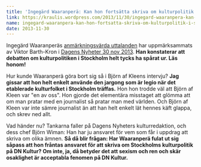 ```yaml
---
title: 'Ingegärd Waaranperä: Kan hon fortsätta skriva om kulturpolitik i Stockholm?'
link: https://kraulis.wordpress.com/2013/11/30/ingegard-waaranpera-kan-hon-fortsatta-skriva-om-kulturpolitik-i-stockholm/
name: ingegard-waaranpera-kan-hon-fortsatta-skriva-om-kulturpolitik-i-stockholm
date: 2013-11-30
---
```

Ingegärd Waaranperäs [anmärkningsvärda uttalanden](/posts/) har uppmärksammats av Viktor Barth-Kron i [Dagens Nyheter 30 nov 2013](http://blogg.dn.se/viktor/2013/11/30/nagon-ordning-far-det-val-anda-vara-i-en-ankdamm/). **Han konstaterar att debatten om kulturpolitiken i Stockholm helt tycks ha spårat ur. Läs honom!**

Hur kunde Waaranperä göra bort sig så i Björn af Kleens intervju? **Jag gissar att hon helt enkelt använde den jargong som är legio när det etablerade kulturfolket i Stockholm träffas.** Hon hon trodde väl att Björn af Kleen var "en av oss". Hon gjorde det elementära misstaget att glömma att om man pratar med en journalist så pratar man med världen. Och Björn af Kleen var inte sämre journalist än att han helt enkelt lät hennes käft glappa, och skrev ned allt.

Vad händer nu? Tankarna faller på Dagens Nyheters kulturredaktion, och dess chef Björn Wiman: Han har ju ansvaret för vem som får i uppdrag att skriva om olika ämnen. **Så då blir frågan: Har Waaranperä fulat ut sig såpass att hon fråntas ansvaret för att skriva om Stockholms kulturpolitik på DN Kultur? Om inte, ja, då betyder det att sexism och ren och skär osaklighet är acceptabla fenomen på DN Kultur.**


